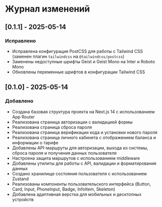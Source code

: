 # Журнал изменений

## [0.1.1] - 2025-05-14

### Исправлено

- Исправлена конфигурация PostCSS для работы с Tailwind CSS (заменен плагин `tailwindcss` на `@tailwindcss/postcss`)
- Заменены недоступные шрифты Geist и Geist Mono на Inter и Roboto Mono
- Обновлены переменные шрифтов в конфигурации Tailwind CSS

## [0.1.0] - 2025-05-14

### Добавлено

- Создана базовая структура проекта на Next.js 14 с использованием App Router
- Реализована страница авторизации с валидацией формы
- Реализована страница сброса пароля
- Реализована страница верификации кода и установки нового пароля
- Реализована страница личного кабинета с отображением баланса и информации о тарифе
- Добавлены API-маршруты для авторизации, выхода из системы, сброса пароля и получения данных пользователя
- Настроена защита маршрутов с использованием middleware
- Добавлены утилиты для работы с API, валидации и форматирования данных
- Создано хранилище состояния пользователя с использованием Zustand
- Реализованы компоненты пользовательского интерфейса (Button, Card, Input, PhoneInput, Badge, InfoItem, Skeleton)
- Добавлена адаптивная верстка для мобильных и десктопных устройств